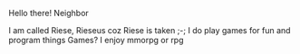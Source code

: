 Hello there! Neighbor

I am called Riese, Rieseus coz Riese is taken ;-;
I do play games for fun and program things
Games? I enjoy mmorpg or rpg 



<!--
**Rieseus/Rieseus** is a ✨ _special_ ✨ repository because its `README.md` (this file) appears on your GitHub profile.

Here are some ideas to get you started:

- 🔭 I’m currently working on ...
- 🌱 I’m currently learning ...
- 👯 I’m looking to collaborate on ...
- 🤔 I’m looking for help with ...
- 💬 Ask me about ...
- 📫 How to reach me: ...
- 😄 Pronouns: ...
- ⚡ Fun fact: ...
-->
